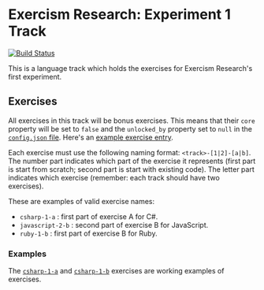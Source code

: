 # Exercism Research: Experiment 1 Track

[![Build Status](https://travis-ci.org/exercism/research_experiment_1.svg?branch=master)](https://travis-ci.org/exercism/research_experiment_1)

This is a language track which holds the exercises for Exercism Research's first experiment.

## Exercises

All exercises in this track will be bonus exercises. This means that their `core` property will be set to `false` and the `unlocked_by` property set to `null` in the [`config.json` file](https://github.com/exercism/research_experiment_1/blob/master/config.json). Here's an [example exercise entry](https://github.com/exercism/research_experiment_1/blob/master/config.json#L10).

Each exercise must use the following naming format: `<track>-[1|2]-[a|b]`. The number part indicates which part of the exercise it represents (first part is start from scratch; second part is start with existing code). The letter part indicates which exercise (remember: each track should have two exercises).

These are examples of valid exercise names:

- `csharp-1-a` : first part of exercise A for C#.
- `javascript-2-b` : second part of exercise B for JavaScript.
- `ruby-1-b` : first part of exercise B for Ruby.

### Examples

The [`csharp-1-a`](https://github.com/exercism/research_experiment_1/tree/master/exercises/csharp-1-a) and [`csharp-1-b`](https://github.com/exercism/research_experiment_1/tree/master/exercises/csharp-1-b) exercises are working examples of exercises.
